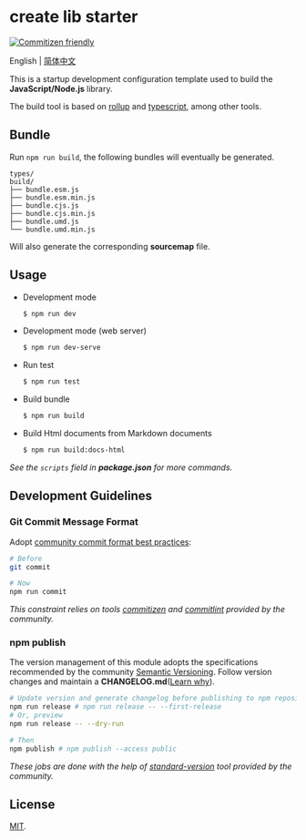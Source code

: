 # create lib starter

<!-- ![LICENSE](https://badgen.net/github/license/wang1212/create-cli-app-starter) -->
<!-- ![MINZIPPED SIZE](https://badgen.net/bundlephobia/minzip/@wang1212/create-cli-app-starter) -->
<!-- [![NPM VERSION](https://badgen.net/npm/v/@wang1212/create-cli-app-starter)](https://www.npmjs.com/package/@wang1212/create-cli-app-starter) -->
<!-- ![DOWNLOAD](https://badgen.net/npm/dt/@wang1212/create-cli-app-starter) -->
<!-- ![LAST COMMIT](https://badgen.net/github/last-commit/wang1212/create-cli-app-starter) -->
<!-- ![GITHUB PACKAGE CI](https://img.shields.io/github/workflow/status/wang1212/create-cli-app-starter/Node.js%20Package?label=ci/package%20publish) -->
<!-- [![Codacy Badge](https://app.codacy.com/project/badge/Grade/a9b9c06027ba47788617123cf84d3912)](https://www.codacy.com/gh/wang1212/create-cli-app-starter/dashboard?utm_source=github.com&utm_medium=referral&utm_content=wang1212/create-cli-app-starter&utm_campaign=Badge_Grade) -->

[![Commitizen friendly](https://img.shields.io/badge/commitizen-friendly-brightgreen.svg)](http://commitizen.github.io/cz-cli/)

English | [简体中文](./README.zh-CN.md)

This is a startup development configuration template used to build the **JavaScript/Node.js** library.

The build tool is based on [rollup](http://rollupjs.org/) and [typescript](https://www.typescriptlang.org/), among other tools.

## Bundle

Run `npm run build`, the following bundles will eventually be generated.

```plain
types/
build/
├── bundle.esm.js
├── bundle.esm.min.js
├── bundle.cjs.js
├── bundle.cjs.min.js
├── bundle.umd.js
└── bundle.umd.min.js
```

Will also generate the corresponding **sourcemap** file.

## Usage

- Development mode

  ```bash
  $ npm run dev
  ```

- Development mode (web server)

  ```bash
  $ npm run dev-serve
  ```

- Run test


  ```bash
  $ npm run test
  ```

- Build bundle

  ```bash
  $ npm run build
  ```

- Build Html documents from Markdown documents

  ```bash
  $ npm run build:docs-html
  ```

_See the `scripts` field in **package.json** for more commands._

## Development Guidelines

### Git Commit Message Format

Adopt [community commit format best practices](https://www.conventionalcommits.org/):

```bash
# Before
git commit

# Now
npm run commit
```

_This constraint relies on tools [commitizen](http://commitizen.github.io/cz-cli/) and [commitlint](https://commitlint.js.org/) provided by the community._

### npm publish

The version management of this module adopts the specifications recommended by the community [Semantic Versioning](https://semver.org/). Follow version changes and maintain a **CHANGELOG.md**([Learn why](https://keepachangelog.com/)).

```bash
# Update version and generate changelog before publishing to npm repository
npm run release # npm run release -- --first-release
# Or, preview
npm run release -- --dry-run

# Then
npm publish # npm publish --access public
```

_These jobs are done with the help of [standard-version](https://github.com/conventional-changelog/standard-version) tool provided by the community._

## License

[MIT](./LICENSE).
